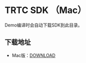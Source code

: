 # TRTC SDK （Mac）

Demo编译时会自动下载SDK到此目录。

## 下载地址
- Mac版：[DOWNLOAD](https://liteav.sdk.qcloud.com/download/latest/TXLiteAVSDK_TRTC_Mac_latest.tar.bz2)